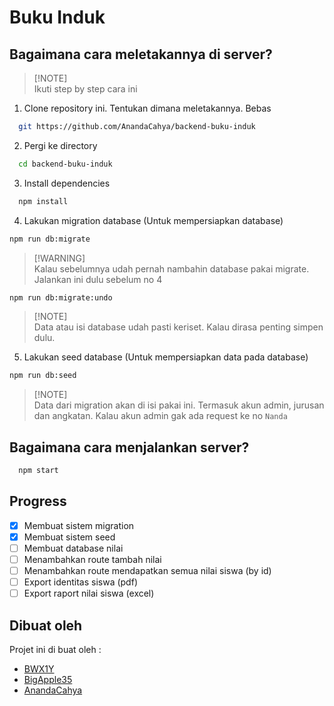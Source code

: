 # Buku Induk

## Bagaimana cara meletakannya di server?

> [!NOTE]\
> Ikuti step by step cara ini

1. Clone repository ini. Tentukan dimana meletakannya. Bebas

```bash
  git https://github.com/AnandaCahya/backend-buku-induk
```

2. Pergi ke directory

```bash
  cd backend-buku-induk
```

3. Install dependencies

```bash
  npm install
```

4. Lakukan migration database (Untuk mempersiapkan database)

```bash
npm run db:migrate
```

> [!WARNING]\
> Kalau sebelumnya udah pernah nambahin database pakai migrate. Jalankan ini dulu sebelum no 4

```bash
npm run db:migrate:undo
```

> [!NOTE]\
> Data atau isi database udah pasti keriset. Kalau dirasa penting simpen dulu.


5. Lakukan seed database (Untuk mempersiapkan data pada database)

```bash
npm run db:seed
```

> [!NOTE]\
> Data dari migration akan di isi pakai ini. Termasuk akun admin, jurusan dan angkatan. Kalau akun admin gak ada request ke no `Nanda`

## Bagaimana cara menjalankan server? 

```bash
  npm start
```

## Progress

- [X] Membuat sistem migration
- [X] Membuat sistem seed
- [ ] Membuat database nilai
- [ ] Menambahkan route tambah nilai
- [ ] Menambahkan route mendapatkan semua nilai siswa (by id)
- [ ] Export identitas siswa (pdf)
- [ ] Export raport nilai siswa (excel)

## Dibuat oleh

Projet ini di buat oleh :

- [BWX1Y](https://github.com/bwx1y)
- [BigApple35](https://github.com/BigApple35)
- [AnandaCahya](https://github.com/AnandaCahya)